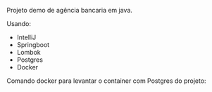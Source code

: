 Projeto demo de agência bancaria em java.

Usando:

* IntelliJ
* Springboot
* Lombok
* Postgres
* Docker

Comando docker para levantar o container com Postgres do projeto:

```docker run --name teste-postgres -e "POSTGRES_PASSWORD=12qwaszx" -p 5432:5432 -d postgres´´´
